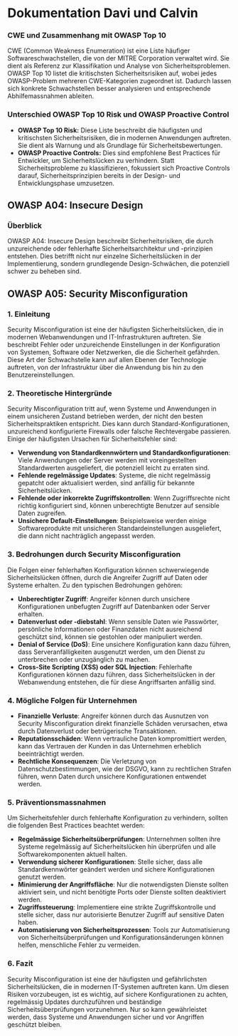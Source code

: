 # Dokumentation Davi und Calvin

### CWE und Zusammenhang mit OWASP Top 10

CWE (Common Weakness Enumeration) ist eine Liste häufiger Softwareschwachstellen, die von der MITRE Corporation verwaltet wird. Sie dient als Referenz zur Klassifikation und Analyse von Sicherheitsproblemen. OWASP Top 10 listet die kritischsten Sicherheitsrisiken auf, wobei jedes OWASP-Problem mehreren CWE-Kategorien zugeordnet ist. Dadurch lassen sich konkrete Schwachstellen besser analysieren und entsprechende Abhilfemassnahmen ableiten.

### Unterschied OWASP Top 10 Risk und OWASP Proactive Control

- **OWASP Top 10 Risk:** Diese Liste beschreibt die häufigsten und kritischsten Sicherheitsrisiken, die in modernen Anwendungen auftreten. Sie dient als Warnung und als Grundlage für Sicherheitsbewertungen.
- **OWASP Proactive Controls:** Dies sind empfohlene Best Practices für Entwickler, um Sicherheitslücken zu verhindern. Statt Sicherheitsprobleme zu klassifizieren, fokussiert sich Proactive Controls darauf, Sicherheitsprinzipien bereits in der Design- und Entwicklungsphase umzusetzen.

## OWASP A04: Insecure Design

### Überblick

OWASP A04: Insecure Design beschreibt Sicherheitsrisiken, die durch unzureichende oder fehlerhafte Sicherheitsarchitektur und -prinzipien entstehen. Dies betrifft nicht nur einzelne Sicherheitslücken in der Implementierung, sondern grundlegende Design-Schwächen, die potenziell schwer zu beheben sind.

## OWASP A05: Security Misconfiguration

### 1. Einleitung

Security Misconfiguration ist eine der häufigsten Sicherheitslücken, die in modernen Webanwendungen und IT-Infrastrukturen auftreten. Sie beschreibt Fehler oder unzureichende Einstellungen in der Konfiguration von Systemen, Software oder Netzwerken, die die Sicherheit gefährden. Diese Art der Schwachstelle kann auf allen Ebenen der Technologie auftreten, von der Infrastruktur über die Anwendung bis hin zu den Benutzereinstellungen.

### 2. Theoretische Hintergründe

Security Misconfiguration tritt auf, wenn Systeme und Anwendungen in einem unsicheren Zustand betrieben werden, der nicht den besten Sicherheitspraktiken entspricht. Dies kann durch Standard-Konfigurationen, unzureichend konfigurierte Firewalls oder falsche Rechtevergabe passieren. Einige der häufigsten Ursachen für Sicherheitsfehler sind:

- **Verwendung von Standardkennwörtern und Standardkonfigurationen**: Viele Anwendungen oder Server werden mit voreingestellten Standardwerten ausgeliefert, die potenziell leicht zu erraten sind.
- **Fehlende regelmässige Updates**: Systeme, die nicht regelmässig gepatcht oder aktualisiert werden, sind anfällig für bekannte Sicherheitslücken.
- **Fehlende oder inkorrekte Zugriffskontrollen**: Wenn Zugriffsrechte nicht richtig konfiguriert sind, können unberechtigte Benutzer auf sensible Daten zugreifen.
- **Unsichere Default-Einstellungen**: Beispielsweise werden einige Softwareprodukte mit unsicheren Standardeinstellungen ausgeliefert, die dann nicht nachträglich angepasst werden.

### 3. Bedrohungen durch Security Misconfiguration

Die Folgen einer fehlerhaften Konfiguration können schwerwiegende Sicherheitslücken öffnen, durch die Angreifer Zugriff auf Daten oder Systeme erhalten. Zu den typischen Bedrohungen gehören:

- **Unberechtigter Zugriff**: Angreifer können durch unsichere Konfigurationen unbefugten Zugriff auf Datenbanken oder Server erhalten.
- **Datenverlust oder -diebstahl**: Wenn sensible Daten wie Passwörter, persönliche Informationen oder Finanzdaten nicht ausreichend geschützt sind, können sie gestohlen oder manipuliert werden.
- **Denial of Service (DoS)**: Eine unsichere Konfiguration kann dazu führen, dass Serveranfälligkeiten ausgenutzt werden, um den Dienst zu unterbrechen oder unzugänglich zu machen.
- **Cross-Site Scripting (XSS) oder SQL Injection**: Fehlerhafte Konfigurationen können dazu führen, dass Sicherheitslücken in der Webanwendung entstehen, die für diese Angriffsarten anfällig sind.

### 4. Mögliche Folgen für Unternehmen

- **Finanzielle Verluste**: Angreifer können durch das Ausnutzen von Security Misconfiguration direkt finanzielle Schäden verursachen, etwa durch Datenverlust oder betrügerische Transaktionen.
- **Reputationsschäden**: Wenn vertrauliche Daten kompromittiert werden, kann das Vertrauen der Kunden in das Unternehmen erheblich beeinträchtigt werden.
- **Rechtliche Konsequenzen**: Die Verletzung von Datenschutzbestimmungen, wie der DSGVO, kann zu rechtlichen Strafen führen, wenn Daten durch unsichere Konfigurationen entwendet werden.

### 5. Präventionsmassnahmen

Um Sicherheitsfehler durch fehlerhafte Konfiguration zu verhindern, sollten die folgenden Best Practices beachtet werden:

- **Regelmässige Sicherheitsüberprüfungen**: Unternehmen sollten ihre Systeme regelmässig auf Sicherheitslücken hin überprüfen und alle Softwarekomponenten aktuell halten.
- **Verwendung sicherer Konfigurationen**: Stelle sicher, dass alle Standardkennwörter geändert werden und sichere Konfigurationen genutzt werden.
- **Minimierung der Angriffsfläche**: Nur die notwendigsten Dienste sollten aktiviert sein, und nicht benötigte Ports oder Dienste sollten deaktiviert werden.
- **Zugriffssteuerung**: Implementiere eine strikte Zugriffskontrolle und stelle sicher, dass nur autorisierte Benutzer Zugriff auf sensitive Daten haben.
- **Automatisierung von Sicherheitsprozessen**: Tools zur Automatisierung von Sicherheitsüberprüfungen und Konfigurationsänderungen können helfen, menschliche Fehler zu vermeiden.

### 6. Fazit

Security Misconfiguration ist eine der häufigsten und gefährlichsten Sicherheitslücken, die in modernen IT-Systemen auftreten kann. Um diesen Risiken vorzubeugen, ist es wichtig, auf sichere Konfigurationen zu achten, regelmässig Updates durchzuführen und beständige Sicherheitsüberprüfungen vorzunehmen. Nur so kann gewährleistet werden, dass Systeme und Anwendungen sicher und vor Angriffen geschützt bleiben.


